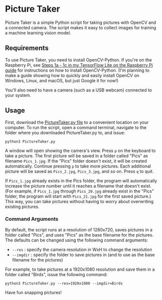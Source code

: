 # Picture Taker
Picture Taker is a simple Python script for taking pictures with OpenCV and a connected camera. The script makes it easy to collect images for training a machine learning vision model.

## Requirements
To use Picture Taker, you need to install OpenCV-Python. If you're on the Raspberry Pi, see [Steps 1a - 1c in my TensorFlow Lite on the Raspberry Pi guide](https://github.com/EdjeElectronics/TensorFlow-Lite-Object-Detection-on-Android-and-Raspberry-Pi/blob/master/Raspberry_Pi_Guide.md) for instructions on how to install OpenCV-Python. (I'm planning to make a guide showing how to quickly and easily install OpenCV on Windows, Linux, and macOS, but just Google it for now!)

You'll also need to have a camera (such as a USB webcam) connected to your system.

## Usage
First, download the [PictureTaker.py file](https://raw.githubusercontent.com/EdjeElectronics/Image-Dataset-Tools/main/PictureTaker/PictureTaker.py) to a convenient location on your computer. To run the script, open a command terminal, navigate to the folder where you downloaded PictureTaker.py to, and issue: 

```python3 PictureTaker.py```

A window will open showing the camera's view. Press `p` on the keyboard to take a picture. The first picture will be saved in a folder called "Pics" as filename `Pics_1.jpg`. If the "Pics" folder doesn't exist, it will be created automatically. Continue pressing `p` to take more pictures. Each additional picture will be saved as `Pics_2.jpg`, `Pics_3.jpg`, and so on. Press `q` to quit.

If `Pics_1.jpg` already exists in the Pics folder, the program will automatically increase the picture number until it reaches a filename that doesn't exist. (For example, if `Pics_1.jpg` through `Pics_20.jpg` already exist in the "Pics" folder, the program will start with `Pics_21.jpg` for the first saved picture.) This way, you can take pictures without having to worry about overwriting existing pictures.

### Command Arguments
By default, the script runs at a resolution of 1280x720, saves pictures in a folder called "Pics", and uses "Pics" as the base filename for the pictures. The defaults can be changed using the following command arguments:
* `--res` : specify the camera resolution in WxH to change the resolution
* `--imgdir` : specify the folder to save pictures in (and to use as the base filename for the pictures)

For example, to take pictures at a 1920x1080 resolution and save them in a folder called "Birds", issue the following command:

```python3 PictureTaker.py --res=1920x1080 --imgdir=Birds```

Have fun snapping pictures!

